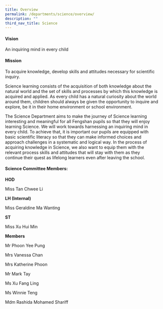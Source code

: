 ```yaml
---
title: Overview
permalink: /departments/science/overview/
description: ""
third_nav_title: Science
---
```

<h4><strong>Vision</strong></h4>
<p>An inquiring mind in every child</p>
<h4><strong>Mission</strong></h4>
<p>To acquire knowledge, develop skills and attitudes necessary for scientific inquiry.</p>
<p>Science learning consists of the acquisition of both knowledge about the natural world and the set of skills and processes by which this knowledge is acquired and applied. As every child has a natural curiosity about the world around them, children should always be given the opportunity to inquire and explore, be it in their home environment or school environment.</p>
<p>The Science Department aims to make the journey of Science learning interesting and meaningful for all Fengshan pupils so that they will enjoy learning Science. We will work towards harnessing an inquiring mind in every child. To achieve that, it is important our pupils are equipped with basic scientific literacy so that they can make informed choices and approach challenges in a systematic and logical way. In the process of acquiring knowledge in Science, we also want to equip them with the relevant process skills and attitudes that will stay with them as they continue their quest as lifelong learners even after leaving the school.</p>
<h4><strong>Science Committee Members:</strong></h4>
<p><strong>HOD</strong></p>
<p>Miss Tan Chwee Li</p>
<p><strong>LH (Internal)</strong></p>
<p>Miss Geraldine Ma Wanting</p>
<p><strong>ST</strong></p>
<p>Miss Xu Hui Min</p>
<p><strong>Members</strong></p>
<p>Mr Phoon Yee Pung</p>
<p>Mrs Vanessa Chan</p>
<p>Mrs Katherine Phoon</p>
<p>Mr Mark Tay</p>
<p>Ms Xu Fang Ling</p>
<p>Ms Winnie Teng</p>

<p>Mdm Rashida Mohamed Shariff</p>